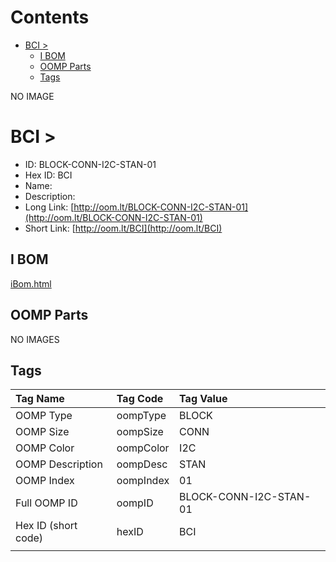 



Contents
========

* [BCI > ](#bci--)
	* [I BOM](#i-bom)
	* [OOMP Parts](#oomp-parts)
	* [Tags](#tags)
  
NO IMAGE  
# BCI > 

- ID: BLOCK-CONN-I2C-STAN-01
- Hex ID: BCI
- Name: 
- Description: 
- Long Link: [http://oom.lt/BLOCK-CONN-I2C-STAN-01](http://oom.lt/BLOCK-CONN-I2C-STAN-01)
- Short Link: [http://oom.lt/BCI](http://oom.lt/BCI)

## I BOM
  
[iBom.html](https://htmlpreview.github.io/?https://github.com/oomlout/oomlout_OOMP_projects_V2/blob/main/BLOCK/CONN/I2C/STAN/01/ibom.html)
## OOMP Parts
  
NO IMAGES  
## Tags
  

|Tag Name|Tag Code|Tag Value|
| :--- | :--- | :--- |
|OOMP Type|oompType|BLOCK|
|OOMP Size|oompSize|CONN|
|OOMP Color|oompColor|I2C|
|OOMP Description|oompDesc|STAN|
|OOMP Index|oompIndex|01|
|Full OOMP ID|oompID|BLOCK-CONN-I2C-STAN-01|
|Hex ID (short code)|hexID|BCI|
||||
